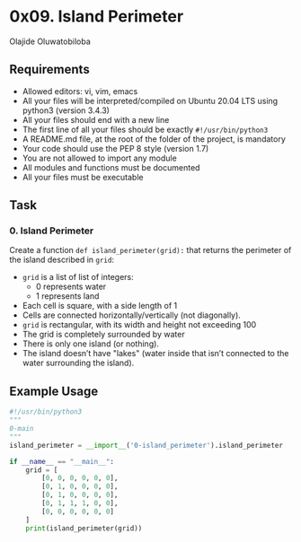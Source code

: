 # 0x09. Island Perimeter
Olajide Oluwatobiloba

## Requirements
- Allowed editors: vi, vim, emacs
- All your files will be interpreted/compiled on Ubuntu 20.04 LTS using python3 (version 3.4.3)
- All your files should end with a new line
- The first line of all your files should be exactly `#!/usr/bin/python3`
- A README.md file, at the root of the folder of the project, is mandatory
- Your code should use the PEP 8 style (version 1.7)
- You are not allowed to import any module
- All modules and functions must be documented
- All your files must be executable

## Task
### 0. Island Perimeter
Create a function `def island_perimeter(grid):` that returns the perimeter of the island described in `grid`:

- `grid` is a list of list of integers:
  - 0 represents water
  - 1 represents land
- Each cell is square, with a side length of 1
- Cells are connected horizontally/vertically (not diagonally).
- `grid` is rectangular, with its width and height not exceeding 100
- The grid is completely surrounded by water
- There is only one island (or nothing).
- The island doesn’t have "lakes" (water inside that isn’t connected to the water surrounding the island).

## Example Usage
```python
#!/usr/bin/python3
"""
0-main
"""
island_perimeter = __import__('0-island_perimeter').island_perimeter

if __name__ == "__main__":
    grid = [
        [0, 0, 0, 0, 0, 0],
        [0, 1, 0, 0, 0, 0],
        [0, 1, 0, 0, 0, 0],
        [0, 1, 1, 1, 0, 0],
        [0, 0, 0, 0, 0, 0]
    ]
    print(island_perimeter(grid))
